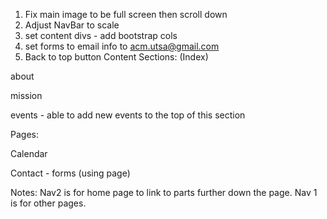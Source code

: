 1. Fix main image to be full screen then scroll down
2. Adjust NavBar to scale
3. set content divs - add bootstrap cols
4. set forms to email info to acm.utsa@gmail.com
5. Back to top button
Content Sections: (Index)

about

mission

events - able to add new events to the top of this section

Pages:

Calendar

Contact - forms (using page)



Notes:
Nav2 is for home page to link to parts further down the page.
Nav 1 is for other pages.
